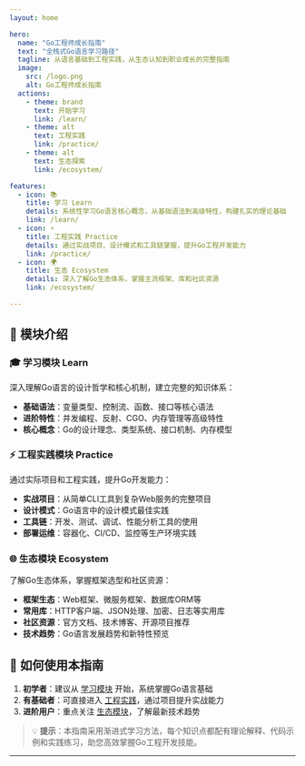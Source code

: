 ```yaml
---
layout: home

hero:
  name: "Go工程师成长指南"
  text: "全栈式Go语言学习路径"
  tagline: 从语言基础到工程实践，从生态认知到职业成长的完整指南
  image:
    src: /logo.png
    alt: Go工程师成长指南
  actions:
    - theme: brand
      text: 开始学习
      link: /learn/
    - theme: alt
      text: 工程实践
      link: /practice/
    - theme: alt
      text: 生态探索
      link: /ecosystem/

features:
  - icon: 📚
    title: 学习 Learn
    details: 系统性学习Go语言核心概念，从基础语法到高级特性，构建扎实的理论基础
    link: /learn/
  - icon: ⚡
    title: 工程实践 Practice
    details: 通过实战项目、设计模式和工具链掌握，提升Go工程开发能力
    link: /practice/
  - icon: 🌍
    title: 生态 Ecosystem
    details: 深入了解Go生态体系，掌握主流框架、库和社区资源
    link: /ecosystem/

---
```


## 📖 模块介绍

### 🎓 学习模块 Learn
深入理解Go语言的设计哲学和核心机制，建立完整的知识体系：

- **基础语法**：变量类型、控制流、函数、接口等核心语法
- **进阶特性**：并发编程、反射、CGO、内存管理等高级特性
- **核心概念**：Go的设计理念、类型系统、接口机制、内存模型

### ⚡ 工程实践模块 Practice  
通过实际项目和工程实践，提升Go开发能力：

- **实战项目**：从简单CLI工具到复杂Web服务的完整项目
- **设计模式**：Go语言中的设计模式最佳实践
- **工具链**：开发、测试、调试、性能分析工具的使用
- **部署运维**：容器化、CI/CD、监控等生产环境实践

### 🌐 生态模块 Ecosystem
了解Go生态体系，掌握框架选型和社区资源：

- **框架生态**：Web框架、微服务框架、数据库ORM等
- **常用库**：HTTP客户端、JSON处理、加密、日志等实用库
- **社区资源**：官方文档、技术博客、开源项目推荐
- **技术趋势**：Go语言发展趋势和新特性预览

## 🚀 如何使用本指南

1. **初学者**：建议从 [学习模块](/learn/) 开始，系统掌握Go语言基础
2. **有基础者**：可直接进入 [工程实践](/practice/)，通过项目提升实战能力  
3. **进阶用户**：重点关注 [生态模块](/ecosystem/)，了解最新技术趋势

> 💡 **提示**：本指南采用渐进式学习方法，每个知识点都配有理论解释、代码示例和实践练习，助您高效掌握Go工程开发技能。

---